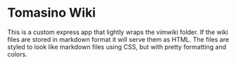 # Tomasino Wiki

This is a custom express app that lightly wraps the vimwiki folder. If the wiki files are stored in markdown format it will serve them as HTML. The files are styled to look like markdown files using CSS, but with pretty formatting and colors.
